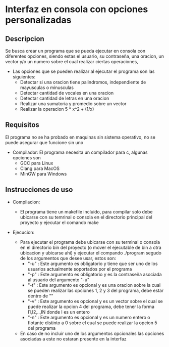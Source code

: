 # Interfaz en consola con opciones personalizadas
## Descripcion
 Se busca crear un programa que se pueda ejecutar en consola con diferentes opciones, siendo estas el usuario, su contraseña,
 una oracion, un vector y/o un numero sobre el cual realizar ciertas operaciones,
* Las opciones que se pueden realizar al ejecutar el programa son las siguientes:
    * Detectar si una oracion tiene palindromos, independiente de mayusculas o minusculas
    * Detectar cantidad de vocales en una oracion
    * Detectar cantidad de letras en una oracion
    * Realizar una sumatoria y promedio sobre un vector
    * Realizar la operacion 5 * x^2 + (1/x)

## Requisitos
 El programa no se ha probado en maquinas sin sistema operativo, no se puede asegurar que funcione sin uno
 * Compilador:
    El programa necesita un compilador para c, algunas opciones son
    * GCC para Linux
    * Clang para MacOS
    * MinGW para Windows

## Instrucciones de uso
* Compilacion:
    * El programa tiene un makefile incluido, para compilar solo debe ubicarse con su temrinal o consola en el directorio principal del proyecto y ejecutar el comando make

* Ejecucion:
    * Para ejecutar el programa debe ubicarse con su terminal o consola en el directorio bin del proyecto (o mover el ejecutable de bin a otra ubicacion y ubicarse ahi) y ejecutar el compando ./program segudo de los argumentos que desee usar, estos son:
        * "-u" : Este argumento es obligatorio y tiene que ser uno de los usuarios actualmente soportados por el programa
        * "-p" : Este argumento es obligatorio y es la contraseña asociada al usuario del argumento "-u"
        * "-t" : Este argumento es opcional y es una oracion sobre la cual se pueden realizar las opciones 1, 2 y 3 del programa, debe estar dentro de ""
        * "-v" : Este argumento es opcional y es un vector sobre el cual se puede realizar la opcion 4 del programa, debe tener la forma I1,I2,..,IN donde I es un entero
        * "-n" : Este argumento es opcional y es un numero entero o flotante distinto a 0 sobre el cual se puede realizar la opcion 5 del programa
    * En caso de no incluir uno de los argumentos opcionales las opciones asociadas a este no estaran presente en la interfaz 